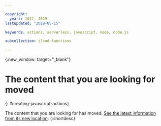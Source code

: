 ```yaml
---

copyright:
  years: 2017, 2019
lastupdated: "2019-05-15"

keywords: actions, serverless, javascript, node, node.js

subcollection: cloud-functions

---
```


{:new_window: target="_blank"}
# The content that you are looking for moved
{: #creating-javascript-actions}

The content that you are looking for has moved. [See the latest information from its new location](/docs/openwhisk?topic=cloud-functions-prep#prep_js).
{:shortdesc}
